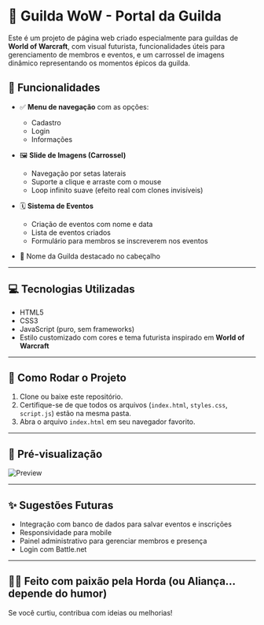 # 🌌 Guilda WoW - Portal da Guilda

Este é um projeto de página web criado especialmente para guildas de **World of Warcraft**, com visual futurista, funcionalidades úteis para gerenciamento de membros e eventos, e um carrossel de imagens dinâmico representando os momentos épicos da guilda.

## 🧩 Funcionalidades

- ✅ **Menu de navegação** com as opções:

  - Cadastro
  - Login
  - Informações

- 🖼️ **Slide de Imagens (Carrossel)**
  - Navegação por setas laterais
  - Suporte a clique e arraste com o mouse
  - Loop infinito suave (efeito real com clones invisíveis)
- 🗓️ **Sistema de Eventos**

  - Criação de eventos com nome e data
  - Lista de eventos criados
  - Formulário para membros se inscreverem nos eventos

- 🧙 Nome da Guilda destacado no cabeçalho

---

## 💻 Tecnologias Utilizadas

- HTML5
- CSS3
- JavaScript (puro, sem frameworks)
- Estilo customizado com cores e tema futurista inspirado em **World of Warcraft**

---

## 🚀 Como Rodar o Projeto

1. Clone ou baixe este repositório.
2. Certifique-se de que todos os arquivos (`index.html`, `styles.css`, `script.js`) estão na mesma pasta.
3. Abra o arquivo `index.html` em seu navegador favorito.

---

## 📸 Pré-visualização

![Preview](https://via.placeholder.com/1200x600?text=Preview+da+Guilda)

---

## ✨ Sugestões Futuras

- Integração com banco de dados para salvar eventos e inscrições
- Responsividade para mobile
- Painel administrativo para gerenciar membros e presença
- Login com Battle.net

---

## 🧙‍♂️ Feito com paixão pela Horda (ou Aliança... depende do humor)

Se você curtiu, contribua com ideias ou melhorias!
